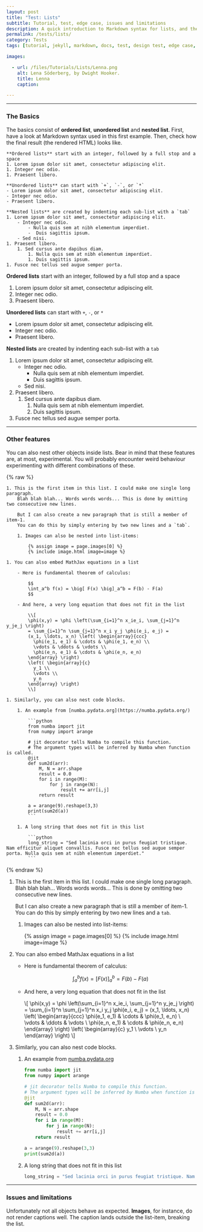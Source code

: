 ```yaml
---
layout: post
title: "Test: Lists"
subtitle: Tutorial, test, edge case, issues and limitations
description: A quick introduction to Markdown syntax for lists, and the rendered output and present issues for this Jekyll theme.
permalink: /tests/lists/
category: Tests
tags: [tutorial, jekyll, markdown, docs, test, design test, edge case, test, lists]

images:

  - url: /files/Tutorials/Lists/Lenna.png
    alt: Lena Söderberg, by Dwight Hooker.
    title: Lenna
    caption:

---
```


---

### The Basics

The basics consist of **ordered list**, **unordered list** and **nested list**.
First, have a look at Markdown syntax used in this first example.
Then, check how the final result (the rendered HTML) looks like.

```
**Ordered lists** start with an integer, followed by a full stop and a space
1. Lorem ipsum dolor sit amet, consectetur adipiscing elit.
1. Integer nec odio.
1. Praesent libero.

**Unordered lists** can start with `+`, `-`, or `*`
- Lorem ipsum dolor sit amet, consectetur adipiscing elit.
- Integer nec odio.
- Praesent libero.

**Nested lists** are created by indenting each sub-list with a `tab`
1. Lorem ipsum dolor sit amet, consectetur adipiscing elit.
    - Integer nec odio.
        - Nulla quis sem at nibh elementum imperdiet.
        -  Duis sagittis ipsum.
    - Sed nisi.
1. Praesent libero.
    1. Sed cursus ante dapibus diam.
        1. Nulla quis sem at nibh elementum imperdiet.
        1. Duis sagittis ipsum.
1. Fusce nec tellus sed augue semper porta.
```

**Ordered lists** start with an integer, followed by a full stop and a space
1. Lorem ipsum dolor sit amet, consectetur adipiscing elit.
1. Integer nec odio.
1. Praesent libero.

**Unordered lists** can start with `+`, `-`, or `*`
- Lorem ipsum dolor sit amet, consectetur adipiscing elit.
- Integer nec odio.
- Praesent libero.

**Nested lists** are created by indenting each sub-list with a `tab`
1. Lorem ipsum dolor sit amet, consectetur adipiscing elit.
    - Integer nec odio.
        - Nulla quis sem at nibh elementum imperdiet.
        -  Duis sagittis ipsum.
    - Sed nisi.
1. Praesent libero.
    1. Sed cursus ante dapibus diam.
        1. Nulla quis sem at nibh elementum imperdiet.
        1. Duis sagittis ipsum.
1. Fusce nec tellus sed augue semper porta.


---

### Other features

You can also nest other objects inside lists.
Bear in mind that these features are, at most, experimental.
You will probably encounter weird behaviour experimenting with different combinations of these.

{% raw %}
```
1. This is the first item in this list. I could make one single long paragraph.
    Blah blah blah... Words words words... This is done by omitting two consecutive new lines.

    But I can also create a new paragraph that is still a member of item-1.
    You can do this by simply entering by two new lines and a `tab`.

    1. Images can also be nested into list-items:

        {% assign image = page.images[0] %}
        {% include image.html image=image %}

1. You can also embed MathJax equations in a list

    - Here is fundamental theorem of calculus:

        $$
        \int_a^b f(x) = \big[ F(x) \big]_a^b = F(b) - F(a)
        $$

    - And here, a very long equation that does not fit in the list

        \\[
        \phi(x,y) = \phi \left(\sum_{i=1}^n x_ie_i, \sum_{j=1}^n y_je_j \right)
        = \sum_{i=1}^n \sum_{j=1}^n x_i y_j \phi(e_i, e_j) =
        (x_1, \ldots, x_n) \left( \begin{array}{ccc}
          \phi(e_1, e_1) & \cdots & \phi(e_1, e_n) \\
          \vdots & \ddots & \vdots \\
          \phi(e_n, e_1) & \cdots & \phi(e_n, e_n)
        \end{array} \right)
        \left( \begin{array}{c}
          y_1 \\
          \vdots \\
          y_n
        \end{array} \right)
        \\]

1. Similarly, you can also nest code blocks.

    1. An example from [numba.pydata.org](https://numba.pydata.org/)

        ```python
        from numba import jit
        from numpy import arange

        # jit decorator tells Numba to compile this function.
        # The argument types will be inferred by Numba when function is called.
        @jit
        def sum2d(arr):
            M, N = arr.shape
            result = 0.0
            for i in range(M):
                for j in range(N):
                    result += arr[i,j]
            return result

        a = arange(9).reshape(3,3)
        print(sum2d(a))
        ```

    1. A long string that does not fit in this list

        ```python
        long_string = "Sed lacinia orci in purus feugiat tristique. Nam efficitur aliquet convallis. Fusce nec tellus sed augue semper porta. Nulla quis sem at nibh elementum imperdiet."
        ```
```
{% endraw %}

1. This is the first item in this list. I could make one single long paragraph.
    Blah blah blah... Words words words... This is done by omitting two consecutive new lines.

    But I can also create a new paragraph that is still a member of item-1.
    You can do this by simply entering by two new lines and a `tab`.

    1. Images can also be nested into list-items:

        {% assign image = page.images[0] %}
        {% include image.html image=image %}

1. You can also embed MathJax equations in a list

    - Here is fundamental theorem of calculus:

        $$
        \int_a^b f(x) = \big[ F(x) \big]_a^b = F(b) - F(a)
        $$

    - And here, a very long equation that does not fit in the list

        \\[
        \phi(x,y) = \phi \left(\sum_{i=1}^n x_ie_i, \sum_{j=1}^n y_je_j \right)
        = \sum_{i=1}^n \sum_{j=1}^n x_i y_j \phi(e_i, e_j) =
        (x_1, \ldots, x_n) \left( \begin{array}{ccc}
          \phi(e_1, e_1) & \cdots & \phi(e_1, e_n) \\
          \vdots & \ddots & \vdots \\
          \phi(e_n, e_1) & \cdots & \phi(e_n, e_n)
        \end{array} \right)
        \left( \begin{array}{c}
          y_1 \\
          \vdots \\
          y_n
        \end{array} \right)
        \\]

1. Similarly, you can also nest code blocks.

    1. An example from [numba.pydata.org](https://numba.pydata.org/)

        ```python
        from numba import jit
        from numpy import arange

        # jit decorator tells Numba to compile this function.
        # The argument types will be inferred by Numba when function is called.
        @jit
        def sum2d(arr):
            M, N = arr.shape
            result = 0.0
            for i in range(M):
                for j in range(N):
                    result += arr[i,j]
            return result

        a = arange(9).reshape(3,3)
        print(sum2d(a))
        ```

    1. A long string that does not fit in this list

        ```python
        long_string = "Sed lacinia orci in purus feugiat tristique. Nam efficitur aliquet convallis. Fusce nec tellus sed augue semper porta. Nulla quis sem at nibh elementum imperdiet."
        ```


---

### Issues and limitations

Unfortunately not all objects behave as expected.
    **Images**, for instance, do not render captions well.
    The caption lands outside the list-item, breaking the list.
